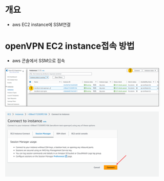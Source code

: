 # 개요
* aws EC2 instance에 SSM연결

# openVPN EC2 instance접속 방법
* aws 콘솔에서 SSM으로 접속

![](./imgs/connect_ec2_1.png)

![](./imgs/connect_ec2_2.png)
